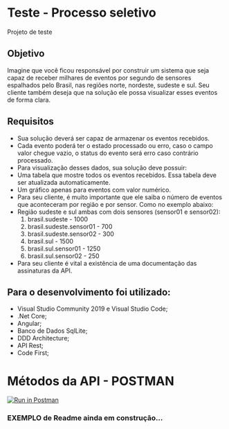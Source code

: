 # Teste - Processo seletivo

Projeto de teste

## Objetivo
Imagine que você ficou responsável por construir um sistema que seja capaz de receber milhares de eventos por segundo de sensores espalhados pelo Brasil, nas regiões norte, nordeste, sudeste e sul. Seu cliente também deseja que na solução ele possa visualizar esses eventos de forma clara.

## Requisitos
- Sua solução deverá ser capaz de armazenar os eventos recebidos.
- Cada evento poderá ter o estado processado ou erro, caso o campo valor chegue vazio, o status do evento será erro caso contrário processado.
- Para visualização desses dados, sua solução deve possuir:
- Uma tabela que mostre todos os eventos recebidos. Essa tabela deve ser atualizada automaticamente.
- Um gráfico apenas para eventos com valor numérico.
- Para seu cliente, é muito importante que ele saiba o número de eventos que aconteceram por região e por sensor. Como no exemplo abaixo:
- Região sudeste e sul ambas com dois sensores (sensor01 e sensor02):
    1. brasil.sudeste - 1000
    2. brasil.sudeste.sensor01 - 700
    3. brasil.sudeste.sensor02 - 300
    4. brasil.sul - 1500
    5. brasil.sul.sensor01 - 1250
    6. brasil.sul.sensor02 - 250
- Para seu cliente é vital a existência de uma documentação das assinaturas da API.

## Para o desenvolvimento foi utilizado:
* Visual Studio Community 2019 e Visual Studio Code;
* .Net Core;
* Angular;
* Banco de Dados SqlLite;
* DDD Architecture;
* API Rest;
* Code First;

# Métodos da API - POSTMAN
[![Run in Postman](https://run.pstmn.io/button.svg)](https://app.getpostman.com/run-collection/99fdb7ee830fc96b0b27)

### EXEMPLO de Readme ainda em construção...
